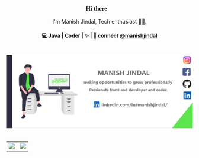 <h3 align="center" style="font-family:impact;"> Hi there 👋</h3>

<p align="center">
I'm Manish Jindal, Tech enthusiast 👨‍💻.
</p>

<h4 align="center">
💻 Java |  Coder  |   ✨  |  💬 connect <a href="https://www.linkedin.com/in/manish-jindal-4347241b9/">@manishjindal</a>
</h4>
<div style="padding: 20px 0px;"><img src="./manish.jpg" alt="aaaa"></div>
<table width="100%">
  <tr>
    <td>
<img height="180em" src="https://github-readme-stats.vercel.app/api?username=JManish001&show_icons=true&hide_border=true&theme=prussian"/> </td>
 <td> <img height="180em" src="https://github-readme-stats.vercel.app/api/top-langs/?username=JManish001&show_icons=true&hide_border=true&layout=compact&langs_count=8&theme=prussian"/> </td>
  </tr>
 <table>
